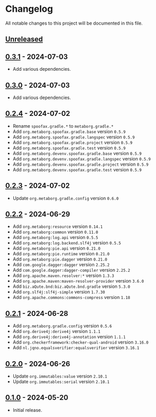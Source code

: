 # Changelog
All notable changes to this project will be documented in this file.


## [Unreleased]


## [0.3.1] - 2024-07-03
- Add various dependencies.

## [0.3.0] - 2024-07-03
- Add various dependencies.


## [0.2.4] - 2024-07-02
- Rename `spoofax.gradle.*` to `metaborg.gradle.*`
- Add `org.metaborg.spoofax.gradle.base` version `0.5.9`
- Add `org.metaborg.spoofax.gradle.langspec` version `0.5.9`
- Add `org.metaborg.spoofax.gradle.project` version `0.5.9`
- Add `org.metaborg.spoofax.gradle.test` version `0.5.9`
- Add `org.metaborg.devenv.spoofax.gradle.base` version `0.5.9`
- Add `org.metaborg.devenv.spoofax.gradle.langspec` version `0.5.9`
- Add `org.metaborg.devenv.spoofax.gradle.project` version `0.5.9`
- Add `org.metaborg.devenv.spoofax.gradle.test` version `0.5.9`


## [0.2.3] - 2024-07-02
- Update `org.metaborg.gradle.config` version `0.6.0`


## [0.2.2] - 2024-06-29
- Add `org.metaborg:resource` version `0.14.1`
- Add `org.metaborg:common` version `0.11.0`
- Add `org.metaborg:log.api` version `0.5.5`
- Add `org.metaborg:log.backend.slf4j` version `0.5.5`
- Add `org.metaborg:pie.api` version `0.21.0`
- Add `org.metaborg:pie.runtime` version `0.21.0`
- Add `org.metaborg:pie.dagger` version `0.21.0`
- Add `com.google.dagger:dagger` version `2.25.2`
- Add `com.google.dagger:dagger-compiler` version `2.25.2`
- Add `org.apache.maven.resolver:*` version `1.3.3`
- Add `org.apache.maven:maven-resolver-provider` version `3.6.0`
- Add `biz.aQute.bnd:biz.aQute.bnd.gradle` version `5.3.0`
- Add `org.slf4j:slf4j-simple` version `1.7.30`
- Add `org.apache.commons:commons-compress` version `1.18`


## [0.2.1] - 2024-06-28
- Add `org.metaborg.gradle.config` version `0.5.6`
- Add `org.derive4j:derive4j` version `1.1.1`
- Add `org.derive4j:derive4j-annotation` version `1.1.1`
- Add `org.checkerframework:checker-qual-android` version `3.16.0`
- Add `nl.jqno.equalsverifier:equalsverifier` version `3.16.1`


## [0.2.0] - 2024-06-26
- Update `org.immutables:value` version `2.10.1`
- Update `org.immutables:serial` version `2.10.1`


## [0.1.0] - 2024-05-20
- Initial release.


[Unreleased]: https://github.com/metaborg/spoofax3-depman/compare/release-0.3.1...HEAD
[0.3.1]: https://github.com/metaborg/spoofax3-depman/compare/release-0.3.0...release-0.3.1
[0.3.0]: https://github.com/metaborg/spoofax3-depman/compare/release-0.2.4...release-0.3.0
[0.2.4]: https://github.com/metaborg/spoofax3-depman/compare/release-0.2.3...release-0.2.4
[0.2.3]: https://github.com/metaborg/spoofax3-depman/compare/release-0.2.2...release-0.2.3
[0.2.2]: https://github.com/metaborg/spoofax3-depman/compare/release-0.2.1...release-0.2.2
[0.2.1]: https://github.com/metaborg/spoofax3-depman/compare/release-0.2.0...release-0.2.1
[0.2.0]: https://github.com/metaborg/spoofax3-depman/compare/release-0.1.0...release-0.2.0
[0.1.0]: https://github.com/metaborg/spoofax3-depman/releases/tag/release-0.1.0

